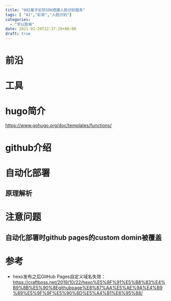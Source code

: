```yaml
---
title: "002基于虹软SDK搭建人脸识别服务"
tags: [ "AI","虹软","人脸识别"]
categories:
  - "学以致用"
date: 2021-01-20T22:37:29+08:00
draft: true
---
```



# 前沿



# 工具



# hugo简介

https://www.gohugo.org/doc/templates/functions/

# github介绍




# 自动化部署
## 原理解析



# 注意问题

## 自动化部署时github pages的custom domin被覆盖



# 参考
- hexo发布之后GitHub Pages自定义域名失效：https://craftboss.net/2019/10/22/hexo%E5%8F%91%E5%B8%83%E4%B9%8B%E5%90%8Egithubpage%E8%87%AA%E5%AE%9A%E4%B9%89%E5%9F%9F%E5%90%8D%E5%A4%B1%E6%95%88/